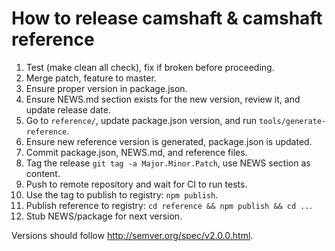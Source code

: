 # How to release camshaft & camshaft reference

1. Test (make clean all check), fix if broken before proceeding.
1. Merge patch, feature to master.
1. Ensure proper version in package.json.
1. Ensure NEWS.md section exists for the new version, review it, and update release date.
1. Go to `reference/`, update package.json version, and run `tools/generate-reference`.
1. Ensure new reference version is generated, package.json is updated.
1. Commit package.json, NEWS.md, and reference files.
1. Tag the release `git tag -a Major.Minor.Patch`, use NEWS section as content.
1. Push to remote repository and wait for CI to run tests.
1. Use the tag to publish to registry: `npm publish`.
1. Publish reference to registry: `cd reference && npm publish && cd ..`.
1. Stub NEWS/package for next version.

Versions should follow http://semver.org/spec/v2.0.0.html.

